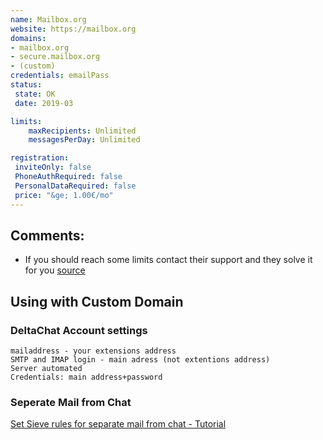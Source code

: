 ```yaml
---
name: Mailbox.org
website: https://mailbox.org
domains: 
- mailbox.org
- secure.mailbox.org
- (custom)
credentials: emailPass
status:
 state: OK
 date: 2019-03

limits:
    maxRecipients: Unlimited
    messagesPerDay: Unlimited

registration:
 inviteOnly: false
 PhoneAuthRequired: false
 PersonalDataRequired: false
 price: "&ge; 1.00€/mo"
---
```


## Comments:
- If you should reach some limits contact their support and they solve it for you [source](https://userforum.mailbox.org/topic/the-limits-for-your-account-are-exceeded#comment-14091)


## Using with Custom Domain

### DeltaChat Account settings
```
mailaddress - your extensions address
SMTP and IMAP login - main adress (not extentions address)
Server automated
Credentials: main address+password
```

### Seperate Mail from Chat
[Set Sieve rules for separate mail from chat - Tutorial](http://blog.lenzg.net/2019/02/using-delta-chat-with-email-sub-addresses/)